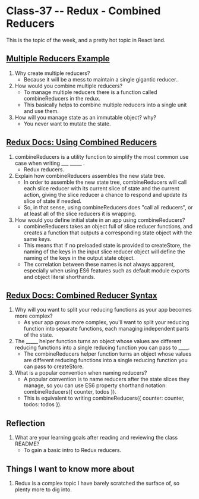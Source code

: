 # Class-37 -- Redux - Combined Reducers

This is the topic of the week, and a pretty hot topic in React land.


## [Multiple Reducers Example](https://www.youtube.com/watch?v=gBER4Or86hE)

1. Why create multiple reducers?
    * Because it will be a mess to maintain a single gigantic reducer..
2. How would you combine multiple reducers?
    * To manage multiple reducers there is a function called combineReducers in the redux.
    * This basically helps to combine multiple reducers into a single unit and use them.
3. How will you manage state as an immutable object? why?
    * You never want to mutate the state.
   
## [Redux Docs: Using Combined Reducers](https://redux.js.org/usage/structuring-reducers/using-combinereducers/)

1. combineReducers is a utility function to simplify the most common use case when writing ___ _____ .
    * Redux reducers.
2. Explain how combineReducers assembles the new state tree.
    * In order to assemble the new state tree, combineReducers will call each slice reducer with its current slice of state and the current action, giving the slice reducer a chance to respond and update its slice of state if needed. 
    * So, in that sense, using combineReducers does "call all reducers", or at least all of the slice reducers it is wrapping.
3. How would you define initial state in an app using combineReducers?
    * combineReducers takes an object full of slice reducer functions, and creates a function that outputs a corresponding state object with the same keys.
    * This means that if no preloaded state is provided to createStore, the naming of the keys in the input slice reducer object will define the naming of the keys in the output state object.
    * The correlation between these names is not always apparent, especially when using ES6 features such as default module exports and object literal shorthands.

## [Redux Docs: Combined Reducer Syntax](https://redux.js.org/api/combinereducers/)

1. Why will you want to split your reducing functions as your app becomes more complex?
    * As your app grows more complex, you'll want to split your reducing function into separate functions, each managing independent parts of the state.
2. The _____ helper function turns an object whose values are different reducing functions into a single reducing function you can pass to ____.
    * The combineReducers helper function turns an object whose values are different reducing functions into a single reducing function you can pass to createStore.
3. What is a popular convention when naming reducers?
    * A popular convention is to name reducers after the state slices they manage, so you can use ES6 property shorthand notation: combineReducers({ counter, todos }). 
    * This is equivalent to writing combineReducers({ counter: counter, todos: todos }).

## Reflection

1. What are your learning goals after reading and reviewing the class README?
    * To gain a basic intro to Redux reducers.

## Things I want to know more about

1. Redux is a complex topic I have barely scratched the surface of, so plenty more to dig into.